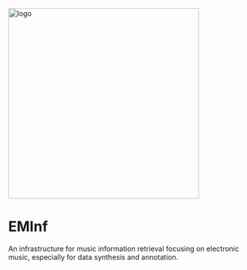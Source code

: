 <img src="https://github.com/Gariscat/EMInf/blob/main/logo.png" alt="logo" width="384"/>

# EMInf
An infrastructure for music information retrieval focusing on electronic music, especially for data synthesis and annotation.
